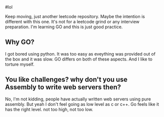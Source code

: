 #lol

Keep moving, just another leetcode repository. Maybe the intention is different with this one. It's not for a leetcode grind or any interview preparation. I'm learning GO and this is just good practice.

## Why GO?

I got bored using python. It was too easy as eveything was provided out of the box and it was slow. GO differs on both of these aspects. And I like to torture myself.

## You like challenges? why don't you use Assembly to write web servers then?

No, I'm not kidding, people have actually written web servers using pure assembly. But yeah I don't feel going as low level as c or c++. Go feels like it has the right level. not too high, not too low.
